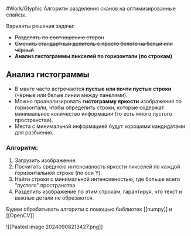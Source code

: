 #Work/Glyphic
Алгоритм разделения сканов на оптимизированные слайсы.

Варианты решения задачи:
- ~~Разделять по соотношению сторон~~
- ~~Сменить стандартный делитель с просто белого на белый или чёрный~~
- **Анализ гистограммы пикселей по горизонтали (по строкам)**
## Анализ гистограммы
- В манге часто встречаются **пустые или почти пустые строки** (чёрные или белые линии между панелями).
- Можно проанализировать **гистограмму яркости** изображения по горизонтали, чтобы определить строки, которые содержат минимальное количество информации (то есть много пустого пространства).
- Места с минимальной информацией будут хорошими кандидатами для разбиения.
### Алгоритм:
1. Загрузить изображение.
2. Посчитать среднюю интенсивность яркости пикселей по каждой горизонтальной строке (по оси Y).
3. Найти строки с минимальной интенсивностью, где больше всего "пустого" пространства.
4. Разделить изображение по этим строкам, гарантируя, что текст и важные детали не обрезаются.

Будем обрабатывать алгоритм с помощью библиотек [[numpy]] и [[OpenCV]]

![[Pasted image 20240908213427.png]]